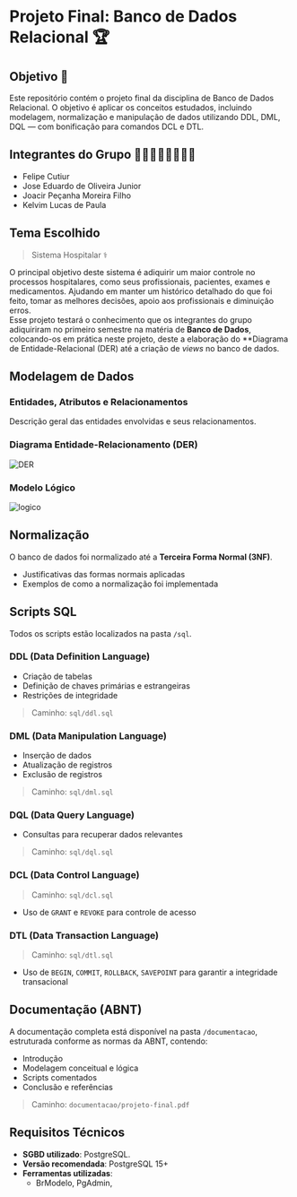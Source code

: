 # Projeto Final: Banco de Dados Relacional 🏆

## Objetivo 🎯

Este repositório contém o projeto final da disciplina de Banco de Dados Relacional. O objetivo é aplicar os conceitos estudados, incluindo modelagem, normalização e manipulação de dados utilizando DDL, DML, DQL — com bonificação para comandos DCL e DTL.

## Integrantes do Grupo 🧍‍♂️🧍‍♂️🧍‍♂️🧍‍♂️

- Felipe Cutiur
- Jose Eduardo de Oliveira Junior
- Joacir Peçanha Moreira Filho
- Kelvim Lucas de Paula

## Tema Escolhido 

> Sistema Hospitalar ⚕️

O principal objetivo deste sistema é adiquirir um maior controle no processos hospitalares, como seus profissionais, pacientes, exames e medicamentos. Ajudando em manter um histórico detalhado do que foi feito, tomar as melhores decisões, apoio aos profissionais e diminuição erros.<br>
Esse projeto testará o conhecimento que os integrantes do grupo adiquiriram no primeiro semestre na matéria de **Banco de Dados**, colocando-os em prática neste projeto, deste a elaboração do **Diagrama de Entidade-Relacional (DER) até a criação de _views_ no banco de dados.

## Modelagem de Dados 

### Entidades, Atributos e Relacionamentos

Descrição geral das entidades envolvidas e seus relacionamentos.

### Diagrama Entidade-Relacionamento (DER)

![DER](https://github.com/ProjetoFinalBancodeDados/Projeto-Final-Banco-de-Dados-Relacional-2025-/blob/dev/docs/modelagem_trabalho_final.png)

### Modelo Lógico

![logico]()

## Normalização

O banco de dados foi normalizado até a **Terceira Forma Normal (3NF)**.

- Justificativas das formas normais aplicadas
- Exemplos de como a normalização foi implementada


## Scripts SQL

Todos os scripts estão localizados na pasta `/sql`.

### DDL (Data Definition Language)

- Criação de tabelas
- Definição de chaves primárias e estrangeiras
- Restrições de integridade

> Caminho: `sql/ddl.sql`

### DML (Data Manipulation Language)

- Inserção de dados
- Atualização de registros
- Exclusão de registros

> Caminho: `sql/dml.sql`

### DQL (Data Query Language)

- Consultas para recuperar dados relevantes

> Caminho: `sql/dql.sql`

### DCL (Data Control Language)

> Caminho: `sql/dcl.sql`

- Uso de `GRANT` e `REVOKE` para controle de acesso

### DTL (Data Transaction Language)

> Caminho: `sql/dtl.sql`

- Uso de `BEGIN`, `COMMIT`, `ROLLBACK`, `SAVEPOINT` para garantir a integridade transacional


## Documentação (ABNT)

A documentação completa está disponível na pasta `/documentacao`, estruturada conforme as normas da ABNT, contendo:

- Introdução
- Modelagem conceitual e lógica
- Scripts comentados
- Conclusão e referências

> Caminho: `documentacao/projeto-final.pdf`


## Requisitos Técnicos

- **SGBD utilizado**: PostgreSQL.
- **Versão recomendada**: PostgreSQL 15+
- **Ferramentas utilizadas**:
  - BrModelo, PgAdmin,
